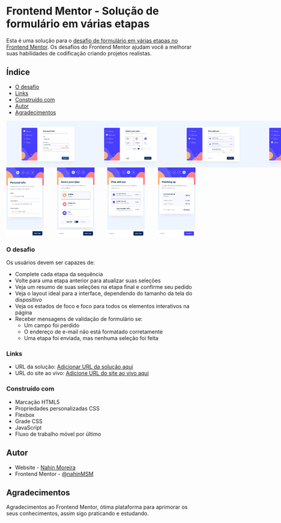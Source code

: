 # Frontend Mentor - Solução de formulário em várias etapas

Esta é uma solução para o [desafio de formulário em várias etapas no Frontend Mentor](https://www.frontendmentor.io/challenges/multistep-form-YVAnSdqQBJ). Os desafios do Frontend Mentor ajudam você a melhorar suas habilidades de codificação criando projetos realistas.

## Índice

  - [O desafio](#O-desafio)
  - [Links](#Links)
  - [Construído com](#construído-com)
- [Autor](#Autor)
- [Agradecimentos](#Agradecimentos)

<div style="display: flex; justify-content: space-between;">
   <img src="design/active-states-step-1.jpg" width="220"/>
   <img src="design/active-states-step-2.jpg" width="220"/>
   <img src="design/active-states-step-3.jpg" width="220"/>
   <img src="design/active-states-step-4.jpg" width="220"/>
</div>
<div style="display: flex; justify-content: space-between;">
   <img src="design/mobile-design-step-1.jpg" width="100"/>
   <img src="design/mobile-design-step-2-monthly.jpg" width="100"/>
   <img src="design/mobile-design-step-3-monthly.jpg" width="100"/>
   <img src="design/mobile-design-step-4-monthly.jpg" width="100"/>
</div>

### O desafio

Os usuários devem ser capazes de:

- Complete cada etapa da sequência
- Volte para uma etapa anterior para atualizar suas seleções
- Veja um resumo de suas seleções na etapa final e confirme seu pedido
- Veja o layout ideal para a interface, dependendo do tamanho da tela do dispositivo
- Veja os estados de foco e foco para todos os elementos interativos na página
- Receber mensagens de validação de formulário se:
  - Um campo foi perdido
  - O endereço de e-mail não está formatado corretamente
  - Uma etapa foi enviada, mas nenhuma seleção foi feita


### Links

- URL da solução: [Adicionar URL da solução aqui](https://github.com/nahinMSM/Multi-Step-Form-Main.git)
- URL do site ao vivo: [Adicione URL do site ao vivo aqui](https://mult-step-form-main.netlify.app/)


### Construído com

- Marcação HTML5
- Propriedades personalizadas CSS
- Flexbox
- Grade CSS
- JavaScript
- Fluxo de trabalho móvel por último


## Autor

- Website - [Nahin Moreira](https://github.com/nahinMSM)
- Frontend Mentor - [@nahinMSM](https://www.frontendmentor.io/profile/nahinMSM)


## Agradecimentos

Agradecimentos ao Frontend Mentor, ótima plataforma para aprimorar os seus conhecimentos, assim sigo praticando e estudando.
